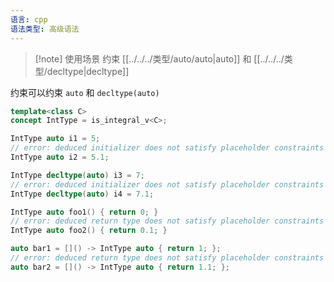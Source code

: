 ```yaml
---
语言: cpp
语法类型: 高级语法
---
```

> [!note] 使用场景
> 约束 [[../../../类型/auto/auto|auto]] 和 [[../../../类型/decltype|decltype]]

约束可以约束 `auto` 和 `decltype(auto)`

```cpp
template<class C>
concept IntType = is_integral_v<C>;

IntType auto i1 = 5;
// error: deduced initializer does not satisfy placeholder constraints
IntType auto i2 = 5.1;

IntType decltype(auto) i3 = 7;
// error: deduced initializer does not satisfy placeholder constraints
IntType decltype(auto) i4 = 7.1;

IntType auto foo1() { return 0; }
// error: deduced return type does not satisfy placeholder constraints
IntType auto foo2() { return 0.1; }

auto bar1 = []() -> IntType auto { return 1; };
// error: deduced return type does not satisfy placeholder constraints
auto bar2 = []() -> IntType auto { return 1.1; };
```
